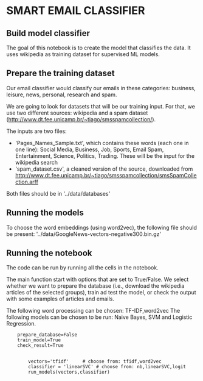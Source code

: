 # SMART EMAIL CLASSIFIER

## Build model classifier 
The goal of this notebook is to create the model that classifies the data. It uses wikipedia as training dataset for supervised ML models.

## Prepare the training dataset

Our email classifier would classify our emails in these categories: business, leisure, news, personal, research and spam.

We are going to look for datasets that will be our training input. For that, we use two different sources: wikipedia and a spam dataset (http://www.dt.fee.unicamp.br/~tiago/smsspamcollection/).

The inputs are two files:

- 'Pages_Names_Sample.txt', which contains these words (each one in one line): Social Media, Business, Job, Sports, Email Spam, Entertainment, Science, Politics, Trading. These will be the input for the wikipedia search
- 'spam_dataset.csv', a cleaned version of the source, downloaded from http://www.dt.fee.unicamp.br/~tiago/smsspamcollection/smsSpamCollection.arff

Both files should be in '../data/databases'

## Running the models
To choose the word embeddings (using word2vec), the following file should be present: '../data/GoogleNews-vectors-negative300.bin.gz'

## Running the notebook

The code can be run by running all the cells in the notebook. 

The main function start with options that are set to True/False. We select whether we want to prepare the database (i.e., download the wikipedia articles of the selected groups), train ad test the model, or check the output with some examples of articles and emails.

The following word processing can be chosen: TF-IDF,word2vec 
The following models can be chosen to be run: Naive Bayes, SVM and Logistic Regression.

```
    prepare_database=False
    train_model=True
    check_result=True
```
```

        vectors='tfidf'     # choose from: tfidf,word2vec 
        classifier = 'linearSVC' # choose from: nb,linearSVC,logit
        run_models(vectors,classifier)


```
